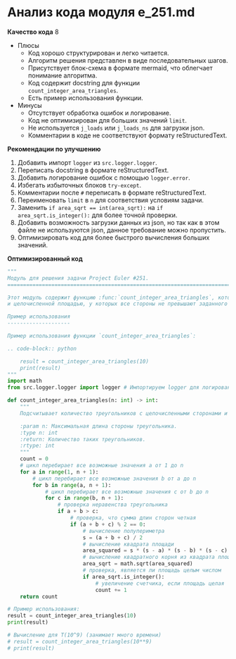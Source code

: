 # Анализ кода модуля e_251.md

**Качество кода**
8
- Плюсы
    - Код хорошо структурирован и легко читается.
    - Алгоритм решения представлен в виде последовательных шагов.
    - Присутствует блок-схема в формате mermaid, что облегчает понимание алгоритма.
    - Код содержит docstring для функции `count_integer_area_triangles`.
    - Есть пример использования функции.
- Минусы
    - Отсутствует обработка ошибок и логирование.
    - Код не оптимизирован для больших значений `limit`.
    - Не используется `j_loads` или `j_loads_ns` для загрузки json.
    - Комментарии в коде не соответствуют формату reStructuredText.

**Рекомендации по улучшению**
1. Добавить импорт `logger` из `src.logger.logger`.
2. Переписать docstring в формате reStructuredText.
3. Добавить логирование ошибок с помощью `logger.error`.
4. Избегать избыточных блоков `try-except`.
5. Комментарии после `#` переписать в формате reStructuredText.
6. Переименовать `limit` в `n` для соответствия условиям задачи.
7. Заменить `if area_sqrt == int(area_sqrt):` на `if area_sqrt.is_integer():` для более точной проверки.
8. Добавить возможность загрузки данных из json, но так как в этом файле не используются json, данное требование можно пропустить.
9.  Оптимизировать код для более быстрого вычисления больших значений.

**Оптимизированный код**
```python
"""
Модуль для решения задачи Project Euler #251.
=========================================================================================

Этот модуль содержит функцию :func:`count_integer_area_triangles`, которая считает количество треугольников с целочисленными сторонами
и целочисленной площадью, у которых все стороны не превышают заданного значения n.

Пример использования
--------------------

Пример использования функции `count_integer_area_triangles`:

.. code-block:: python

    result = count_integer_area_triangles(10)
    print(result)
"""
import math
from src.logger.logger import logger # Импортируем logger для логирования

def count_integer_area_triangles(n: int) -> int:
    """
    Подсчитывает количество треугольников с целочисленными сторонами и целочисленной площадью, у которых все стороны <= n.

    :param n: Максимальная длина стороны треугольника.
    :type n: int
    :return: Количество таких треугольников.
    :rtype: int
    """
    count = 0
    # цикл перебирает все возможные значения a от 1 до n
    for a in range(1, n + 1):
        # цикл перебирает все возможные значения b от a до n
        for b in range(a, n + 1):
            # цикл перебирает все возможные значения c от b до n
            for c in range(b, n + 1):
                # проверка неравенства треугольника
                if a + b > c:
                    # проверка, что сумма длин сторон четная
                    if (a + b + c) % 2 == 0:
                        # вычисление полупериметра
                        s = (a + b + c) / 2
                        # вычисление квадрата площади
                        area_squared = s * (s - a) * (s - b) * (s - c)
                        # вычисление квадратного корня из квадрата площади
                        area_sqrt = math.sqrt(area_squared)
                        # проверка, является ли площадь целым числом
                        if area_sqrt.is_integer():
                            # увеличение счетчика, если площадь целая
                            count += 1
    return count

# Пример использования:
result = count_integer_area_triangles(10)
print(result)

# Вычисление для T(10^9) (занимает много времени)
# result = count_integer_area_triangles(10**9)
# print(result)
```
